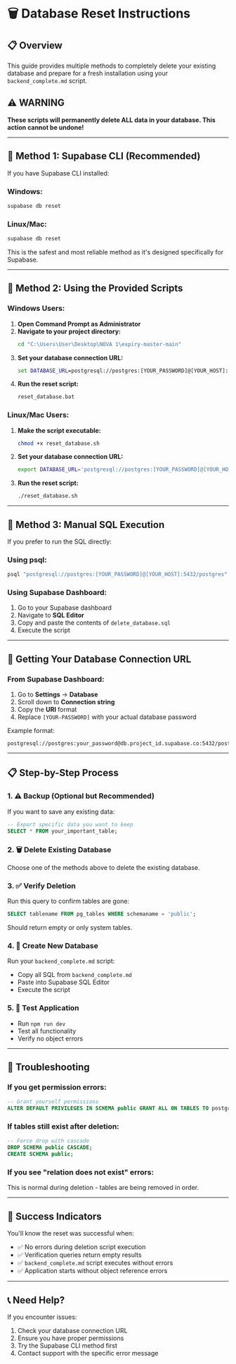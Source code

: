 # 🗑️ Database Reset Instructions

## 📋 Overview
This guide provides multiple methods to completely delete your existing database and prepare for a fresh installation using your `backend_complete.md` script.

## ⚠️ WARNING
**These scripts will permanently delete ALL data in your database. This action cannot be undone!**

---

## 🎯 Method 1: Supabase CLI (Recommended)

If you have Supabase CLI installed:

### Windows:
```bash
supabase db reset
```

### Linux/Mac:
```bash
supabase db reset
```

This is the safest and most reliable method as it's designed specifically for Supabase.

---

## 🎯 Method 2: Using the Provided Scripts

### Windows Users:
1. **Open Command Prompt as Administrator**
2. **Navigate to your project directory:**
   ```cmd
   cd "C:\Users\User\Desktop\NOVA 1\expiry-master-main"
   ```
3. **Set your database connection URL:**
   ```cmd
   set DATABASE_URL=postgresql://postgres:[YOUR_PASSWORD]@[YOUR_HOST]:5432/postgres
   ```
4. **Run the reset script:**
   ```cmd
   reset_database.bat
   ```

### Linux/Mac Users:
1. **Make the script executable:**
   ```bash
   chmod +x reset_database.sh
   ```
2. **Set your database connection URL:**
   ```bash
   export DATABASE_URL='postgresql://postgres:[YOUR_PASSWORD]@[YOUR_HOST]:5432/postgres'
   ```
3. **Run the reset script:**
   ```bash
   ./reset_database.sh
   ```

---

## 🎯 Method 3: Manual SQL Execution

If you prefer to run the SQL directly:

### Using psql:
```bash
psql "postgresql://postgres:[YOUR_PASSWORD]@[YOUR_HOST]:5432/postgres" -f delete_database.sql
```

### Using Supabase Dashboard:
1. Go to your Supabase dashboard
2. Navigate to **SQL Editor**
3. Copy and paste the contents of `delete_database.sql`
4. Execute the script

---

## 🔗 Getting Your Database Connection URL

### From Supabase Dashboard:
1. Go to **Settings** → **Database**
2. Scroll down to **Connection string**
3. Copy the **URI** format
4. Replace `[YOUR-PASSWORD]` with your actual database password

Example format:
```
postgresql://postgres:your_password@db.project_id.supabase.co:5432/postgres
```

---

## 📋 Step-by-Step Process

### 1. ⚠️ Backup (Optional but Recommended)
If you want to save any existing data:
```sql
-- Export specific data you want to keep
SELECT * FROM your_important_table;
```

### 2. 🗑️ Delete Existing Database
Choose one of the methods above to delete the existing database.

### 3. ✅ Verify Deletion
Run this query to confirm tables are gone:
```sql
SELECT tablename FROM pg_tables WHERE schemaname = 'public';
```
Should return empty or only system tables.

### 4. 🚀 Create New Database
Run your `backend_complete.md` script:
- Copy all SQL from `backend_complete.md`
- Paste into Supabase SQL Editor
- Execute the script

### 5. 🧪 Test Application
- Run `npm run dev`
- Test all functionality
- Verify no object errors

---

## 🚨 Troubleshooting

### If you get permission errors:
```sql
-- Grant yourself permissions
ALTER DEFAULT PRIVILEGES IN SCHEMA public GRANT ALL ON TABLES TO postgres;
```

### If tables still exist after deletion:
```sql
-- Force drop with cascade
DROP SCHEMA public CASCADE;
CREATE SCHEMA public;
```

### If you see "relation does not exist" errors:
This is normal during deletion - tables are being removed in order.

---

## 🎉 Success Indicators

You'll know the reset was successful when:
- ✅ No errors during deletion script execution
- ✅ Verification queries return empty results
- ✅ `backend_complete.md` script executes without errors
- ✅ Application starts without object reference errors

---

## 📞 Need Help?

If you encounter issues:
1. Check your database connection URL
2. Ensure you have proper permissions
3. Try the Supabase CLI method first
4. Contact support with the specific error message